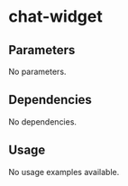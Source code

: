 # chat-widget



## Parameters

No parameters.

## Dependencies

No dependencies.

## Usage

No usage examples available.



